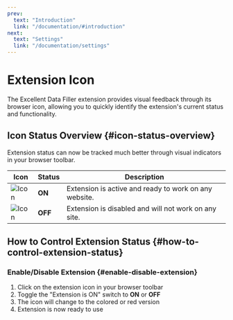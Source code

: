```yaml
---
prev:
  text: "Introduction"
  link: "/documentation/#introduction"
next:
  text: "Settings"
  link: "/documentation/settings"
---
```


# Extension Icon

The Excellent Data Filler extension provides visual feedback through its browser icon, allowing you to quickly identify the extension's current status and functionality.

## Icon Status Overview {#icon-status-overview}

Extension status can now be tracked much better through visual indicators in your browser toolbar.

| Icon                    | Status  | Description                                           |
| ----------------------- | ------- | ----------------------------------------------------- |
| ![Icon](/32x32.png)     | **ON**  | Extension is active and ready to work on any website. |
| ![Icon](/32x32-off.png) | **OFF** | Extension is disabled and will not work on any site.  |

## How to Control Extension Status {#how-to-control-extension-status}

### Enable/Disable Extension {#enable-disable-extension}

1. Click on the extension icon in your browser toolbar
2. Toggle the "Extension is ON" switch to **ON** or **OFF**
3. The icon will change to the colored or red version
4. Extension is now ready to use
